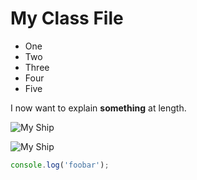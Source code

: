 # My Class File

- One
- Two
- Three
- Four
- Five

I now want to explain **something** at length. 

![My Ship](/images/ship.jpg)

<img class="twenty-five-percent" src="/images/ship.jpg" alt="My Ship">

```javascript
console.log('foobar');
```
